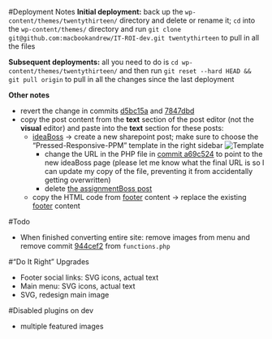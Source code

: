 #Deployment Notes
 **Initial deployment:** back up the `wp-content/themes/twentythirteen/` directory and delete or rename it; `cd` into the `wp-content/themes/` directory and run `git clone git@github.com:macbookandrew/IT-ROI-dev.git twentythirteen` to pull in all the files
 
**Subsequent deployments:** all you need to do is `cd wp-content/themes/twentythirteen/` and then run `git reset --hard HEAD && git pull origin` to pull in all the changes since the last deployment

**Other notes**

 - revert the change in commits [d5bc15a](https://github.com/macbookandrew/IT-ROI-dev/commit/d5bc15a) and [7847dbd](https://github.com/macbookandrew/IT-ROI-dev/commit/7847dbd)
 - copy the post content from the **text** section of the post editor (not the **visual** editor) and paste into the **text** section for these posts:
    - [ideaBoss](https://dev.itroisolutions.com/wp-admin/post.php?post=3217&action=edit) &rarr; create a new sharepoint post; make sure to choose the “Pressed-Responsive-PPM” template in the right sidebar
    ![Template](https://www.evernote.com/shard/s26/sh/8eadf536-c7aa-41cb-b7e2-7586de192d6a/936afa30a2cf7c8d4c37aca7dd032f01/res/74c96c2b-20e0-4674-9257-75ef27ad8393/skitch.png?resizeSmall&width=832)
        - change the URL in the PHP file in [commit a69c524](https://github.com/macbookandrew/IT-ROI-dev/commit/a69c524) to point to the new ideaBoss page (please let me know what the final URL is so I can update my copy of the file, preventing it from accidentally getting overwritten)
        - delete [the assignmentBoss post](https://itroisolutions.com/wp-admin/post.php?post=1145&action=edit)
    - copy the HTML code from [footer](https://dev.itroisolutions.com/wp-admin/post.php?post=113&action=edit) content &rarr; replace the existing [footer](https://itroisolutions.com/wp-admin/post.php?post=113&action=edit) content
    
#Todo
 - When finished converting entire site: remove images from menu and remove commit [944cef2](https://github.com/macbookandrew/IT-ROI-dev/commit/944cef2) from `functions.php`

#“Do It Right” Upgrades
 - Footer social links: SVG icons, actual text
 - Main menu: SVG icons, actual text
 - SVG, redesign main image

#Disabled plugins on dev
 - multiple featured images
